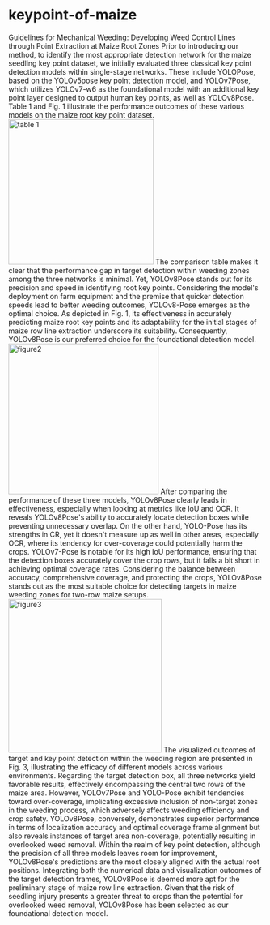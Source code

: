 # keypoint-of-maize
Guidelines for Mechanical Weeding: Developing Weed Control Lines through Point Extraction at Maize Root Zones
Prior to introducing our method, to identify the most appropriate detection network for the maize seedling key point dataset, we initially evaluated three classical key point detection models within single-stage networks. These include YOLOPose, based on the YOLOv5pose key point detection model, and YOLOv7Pose, which utilizes YOLOv7-w6 as the foundational model with an additional key point layer designed to output human key points, as well as YOLOv8Pose. Table 1 and Fig. 1 illustrate the performance outcomes of these various models on the maize root key point dataset.
<img width="287" alt="table 1" src="https://github.com/user-attachments/assets/65cfc4ac-a73e-4bdc-85f2-6e16b44d5659">
The comparison table makes it clear that the performance gap in target detection within weeding zones among the three networks is minimal. Yet, YOLOv8Pose stands out for its precision and speed in identifying root key points. Considering the model's deployment on farm equipment and the premise that quicker detection speeds lead to better weeding outcomes, YOLOv8-Pose emerges as the optimal choice. As depicted in Fig. 1, its effectiveness in accurately predicting maize root key points and its adaptability for the initial stages of maize row line extraction underscore its suitability. Consequently, YOLOv8Pose is our preferred choice for the foundational detection model.
<img width="297" alt="figure2" src="https://github.com/user-attachments/assets/f31cadd5-3668-4a5c-a59f-2fbc28971bda">
After comparing the performance of these three models, YOLOv8Pose clearly leads in effectiveness, especially when looking at metrics like IoU and OCR. It reveals YOLOv8Pose's ability to accurately locate detection boxes while preventing unnecessary overlap. On the other hand, YOLO-Pose has its strengths in CR, yet it doesn't measure up as well in other areas, especially OCR, where its tendency for over-coverage could potentially harm the crops. YOLOv7-Pose is notable for its high IoU performance, ensuring that the detection boxes accurately cover the crop rows, but it falls a bit short in achieving optimal coverage rates. Considering the balance between accuracy, comprehensive coverage, and protecting the crops, YOLOv8Pose stands out as the most suitable choice for detecting targets in maize weeding zones for two-row maize setups.
<img width="303" alt="figure3" src="https://github.com/user-attachments/assets/fca5fd22-af5b-4d08-bf36-3fa9d75b4354">
The visualized outcomes of target and key point detection within the weeding region are presented in Fig. 3, illustrating the efficacy of different models across various environments. Regarding the target detection box, all three networks yield favorable results, effectively encompassing the central two rows of the maize area. However, YOLOv7Pose and YOLO-Pose exhibit tendencies toward over-coverage, implicating excessive inclusion of non-target zones in the weeding process, which adversely affects weeding efficiency and crop safety. YOLOv8Pose, conversely, demonstrates superior performance in terms of localization accuracy and optimal coverage frame alignment but also reveals instances of target area non-coverage, potentially resulting in overlooked weed removal. Within the realm of key point detection, although the precision of all three models leaves room for improvement, YOLOv8Pose's predictions are the most closely aligned with the actual root positions.
Integrating both the numerical data and visualization outcomes of the target detection frames, YOLOv8Pose is deemed more apt for the preliminary stage of maize row line extraction. Given that the risk of seedling injury presents a greater threat to crops than the potential for overlooked weed removal, YOLOv8Pose has been selected as our foundational detection model.

